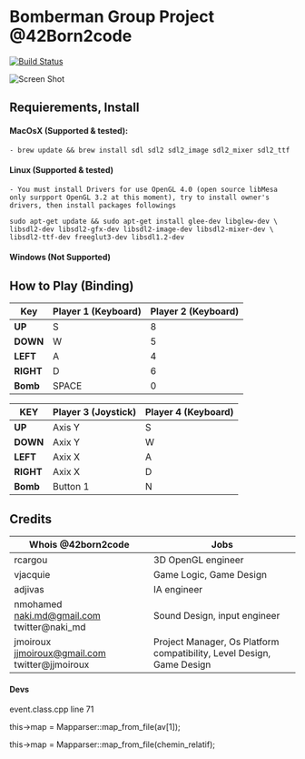 # Bomberman Group Project @42Born2code
[![Build Status](https://travis-ci.org/noxsnono/Bomberman_42.svg?branch=master)](https://travis-ci.org/noxsnono/Bomberman_42)

![Screen Shot](https://raw.githubusercontent.com/noxsnono/Bomberman_42/ia/screenshot.gif)

## Requierements, Install
#### MacOsX (Supported & tested):
    - brew update && brew install sdl sdl2 sdl2_image sdl2_mixer sdl2_ttf
#### Linux (Supported & tested)
    - You must install Drivers for use OpenGL 4.0 (open source libMesa only surpport OpenGL 3.2 at this moment), try to install owner's drivers, then install packages followings

    sudo apt-get update && sudo apt-get install glee-dev libglew-dev \
    libsdl2-dev libsdl2-gfx-dev libsdl2-image-dev libsdl2-mixer-dev \
    libsdl2-ttf-dev freeglut3-dev libsdl1.2-dev

#### Windows (Not Supported)

## How to Play (Binding)
Key | Player 1 (Keyboard) | Player 2 (Keyboard)
------------ | ------------- | -------------
**UP** | S | 8
**DOWN** | W | 5
**LEFT** | A | 4
**RIGHT** | D | 6
**Bomb** | SPACE | 0

KEY | Player 3 (Joystick) | Player 4 (Keyboard)
------------ | ------------- | -------------
**UP** | Axis Y | S
**DOWN** | Axix Y | W
**LEFT** | Axix X | A
**RIGHT** | Axix X | D
**Bomb** | Button 1 | N

## Credits
Whois @42born2code | Jobs
------------ | -------------
rcargou  | 3D OpenGL engineer
vjacquie | Game Logic, Game Design
adjivas | IA engineer
nmohamed naki.md@gmail.com twitter@naki_md | Sound Design, input engineer
jmoiroux jjmoiroux@gmail.com twitter@jjmoiroux | Project Manager, Os Platform compatibility, Level Design, Game Design

#### Devs
event.class.cpp line 71

this->map = Mapparser::map_from_file(av[1]);

this->map = Mapparser::map_from_file(chemin_relatif);
